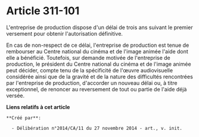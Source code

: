# Article 311-101

L'entreprise de production dispose d'un délai de trois ans suivant le premier versement pour obtenir l'autorisation
définitive. 

En cas de non-respect de ce délai, l'entreprise de production est tenue de rembourser au Centre national du cinéma et de
l'image animée l'aide dont elle a bénéficié. Toutefois, sur demande motivée de l'entreprise de production, le président du
Centre national du cinéma et de l'image animée peut décider, compte tenu de la spécificité de l'œuvre audiovisuelle
considérée ainsi que de la gravité et de la nature des difficultés rencontrées par l'entreprise de production, d'accorder un
nouveau délai ou, à titre exceptionnel, de renoncer au reversement de tout ou partie de l'aide déjà versée.

**Liens relatifs à cet article**

	**Créé par**:

	  - Délibération n°2014/CA/11 du 27 novembre 2014 - art., v. init.

